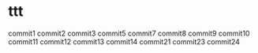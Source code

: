 # ttt
commit1
commit2
commit3
commit5
commit7
commit8
commit9
commit10
commit11
commit12
commit13
commit14
commit21
commit23
commit24